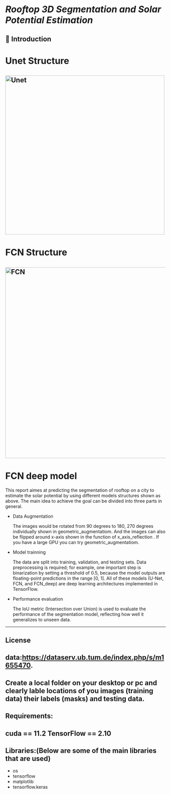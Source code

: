 # *Rooftop 3D Segmentation and Solar Potential Estimation* 
## 👋 Introduction
# Unet Structure
<img src="https://lmb.informatik.uni-freiburg.de/people/ronneber/u-net/u-net-architecture.png" 
     alt="Unet" 
     width="500" />
---
# FCN Structure
<img src="https://discuss.pytorch.org/uploads/default/32008b38be5d436b1c0193c8aaa655d13d5ecda7" 
     alt="FCN" 
     width="600" />
---
# FCN deep model 

This report aimes at predicting the segmentation of rooftop on a city to estimate the solar potential by using different models structures shown as above. The main idea to achieve the goal can be divided into three parts in general.

- Data Augmentation

     The images would be rotated from 90 degrees to 180, 270 degrees individually shown in geometric_augmentatiom. And the images can also be flipped around x-axis shown in the function of x_axis_reflection . If you have a large GPU you can try geometric_augmentatiom.
  
- Model trainning

     The data are split into training, validation, and testing sets. Data preprocessing is required; for example, one important step is binarization by setting a threshold of 0.5, because the model outputs are floating-point predictions in the range [0, 1]. All of these models (U-Net, FCN, and FCN_deep) are deep learning architectures implemented in TensorFlow.
   
- Performance evaluation
  
     The IoU metric (Intersection over Union) is used to evaluate the performance of the segmentation model, reflecting how well it generalizes to unseen data.
---
<a id="license"></a>
## License
data:https://dataserv.ub.tum.de/index.php/s/m1655470. 
---

Create a local folder on your desktop or pc and clearly lable locations of you images (training data) their labels (masks) and testing data.
---

## Requirements: 
cuda == 11.2
TensorFlow == 2.10
---

## Libraries:(Below are some of the main libraries that are used)
- os
- tensorflow
- matplotlib
- tensorflow.keras 
